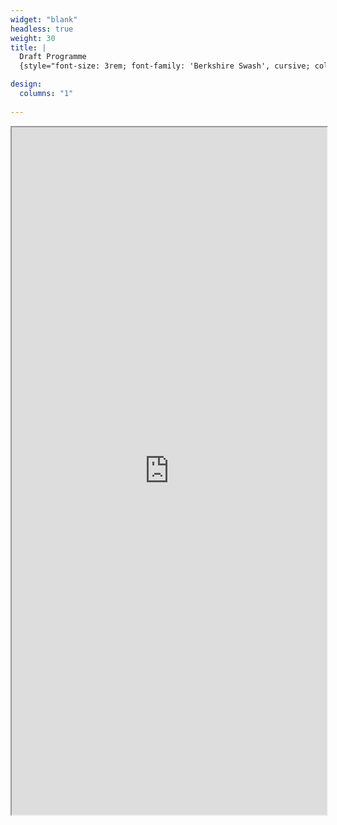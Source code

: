 ```yaml
---
widget: "blank"
headless: true
weight: 30
title: |
  Draft Programme
  {style="font-size: 3rem; font-family: 'Berkshire Swash', cursive; color: #373853"}

design:
  columns: "1"
    
---
```


<iframe src="https://drive.google.com/file/d/1FNgIufUHpEoAgIBJQSsNOE5nt5sBbmPr/preview" width="100%" height="1100px" allow="autoplay" ></iframe>
